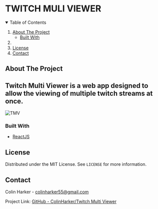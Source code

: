 <!-- SATISFY SUPER LINTER -->
# TWITCH MULI VIEWER
<!-- PROJECT LOGO -->

<!-- TABLE OF CONTENTS -->
<details open="open">
  <summary>Table of Contents</summary>
  <ol>
    <li>
      <a href="#about-the-project">About The Project</a>
      <ul>
        <li><a href="#built-with">Built With</a></li>
      </ul>
    </li>
    <li>
    <li><a href="#license">License</a></li>
    <li><a href="#contact">Contact</a></li>
  </ol>
</details>



<!-- ABOUT THE PROJECT -->
## About The Project
## Twitch Multi Viewer is a web app designed to allow the viewing of multiple twitch streams at once.

![TMV](https://github.com/ColinHarker/twitch-multi-view/blob/main/public/example.png)


### Built With
* [ReactJS](https://reactjs.org/)


<!-- LICENSE -->
## License

Distributed under the MIT License. See `LICENSE` for more information.



<!-- CONTACT -->
## Contact

Colin Harker - colinharker55@gmail.com

Project Link: [GitHub - ColinHarker/Twitch Multi Viewer](https://github.com/ColinHarker/twitch-multi-view)


